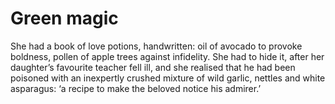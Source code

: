 Green magic
===========She had a book of love potions, handwritten: oil of avocado to provoke boldness, pollen of apple trees against infidelity. She had to hide it, after her daughter’s favourite teacher fell ill, and she realised that he had been poisoned with an inexpertly crushed mixture of wild garlic, nettles and white asparagus: ‘a recipe to make the beloved notice his admirer.’